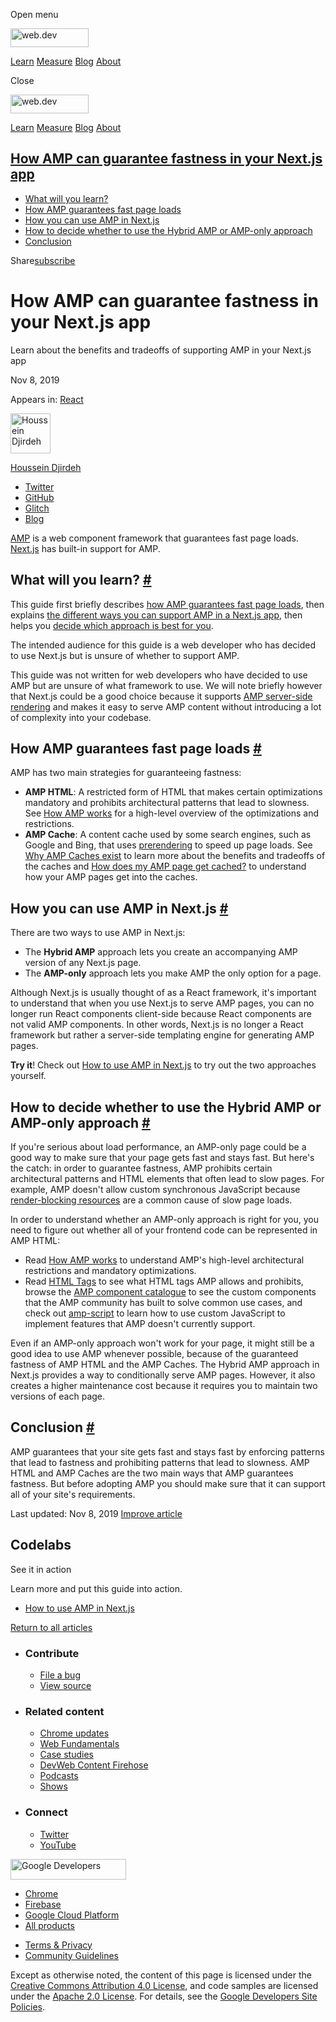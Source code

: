 <span class="w-tooltip w-tooltip--left">Open menu</span>

<a href="/" class="gc-analytics-event header-default__logo-link"><img src="/images/lockup.svg" alt="web.dev" class="header-default__logo" width="125" height="30" /></a>

<a href="/learn/" class="gc-analytics-event header-default__link">Learn</a> <a href="/measure/" class="gc-analytics-event header-default__link">Measure</a> <a href="/blog/" class="gc-analytics-event header-default__link">Blog</a> <a href="/about/" class="gc-analytics-event header-default__link">About</a>

<span class="w-tooltip">Close</span>

<a href="/" class="gc-analytics-event"><img src="/images/lockup.svg" alt="web.dev" class="drawer-default__logo" width="125" height="30" /></a>

<a href="/learn/" class="gc-analytics-event drawer-default__link">Learn</a> <a href="/measure/" class="gc-analytics-event drawer-default__link">Measure</a> <a href="/blog/" class="gc-analytics-event drawer-default__link">Blog</a> <a href="/about/" class="gc-analytics-event drawer-default__link">About</a>

<a href="#how-amp-can-guarantee-fastness-in-your-next.js-app" class="w-toc__header--link">How AMP can guarantee fastness in your Next.js app</a>
------------------------------------------------------------------------------------------------------------------------------------------------

-   [What will you learn?](#what-will-you-learn)
-   [How AMP guarantees fast page loads](#overview)
-   [How you can use AMP in Next.js](#strategies)
-   [How to decide whether to use the Hybrid AMP or AMP-only approach](#guidance)
-   [Conclusion](#conclusion)

Share<a href="/newsletter/" class="gc-analytics-event w-actions__fab w-actions__fab--subscribe"><span>subscribe</span></a>

How AMP can guarantee fastness in your Next.js app
==================================================

Learn about the benefits and tradeoffs of supporting AMP in your Next.js app

Nov 8, 2019

<span class="w-post-signpost__title">Appears in:</span> <a href="/react" class="w-post-signpost__link">React</a>

[<img src="https://web-dev.imgix.net/image/admin/BibySYHD7JweNcHZCCOe.jpg?auto=format&amp;fit=crop&amp;h=64&amp;w=64" alt="Houssein Djirdeh" class="w-author__image" sizes="(min-width: 64px) 64px, calc(100vw - 48px)" srcset="https://web-dev.imgix.net/image/admin/BibySYHD7JweNcHZCCOe.jpg?fit=crop&amp;h=64&amp;w=64&amp;auto=format&amp;dpr=1&amp;q=75, https://web-dev.imgix.net/image/admin/BibySYHD7JweNcHZCCOe.jpg?fit=crop&amp;h=64&amp;w=64&amp;auto=format&amp;dpr=2&amp;q=50 2x, https://web-dev.imgix.net/image/admin/BibySYHD7JweNcHZCCOe.jpg?fit=crop&amp;h=64&amp;w=64&amp;auto=format&amp;dpr=3&amp;q=35 3x, https://web-dev.imgix.net/image/admin/BibySYHD7JweNcHZCCOe.jpg?fit=crop&amp;h=64&amp;w=64&amp;auto=format&amp;dpr=4&amp;q=23 4x, https://web-dev.imgix.net/image/admin/BibySYHD7JweNcHZCCOe.jpg?fit=crop&amp;h=64&amp;w=64&amp;auto=format&amp;dpr=5&amp;q=20 5x" width="64" height="64" />](/authors/houssein/)

<a href="/authors/houssein/" class="w-author__name-link">Houssein Djirdeh</a>

-   <a href="https://twitter.com/hdjirdeh" class="w-author__link">Twitter</a>
-   <a href="https://github.com/housseindjirdeh" class="w-author__link">GitHub</a>
-   <a href="https://glitch.com/@housseindjirdeh" class="w-author__link">Glitch</a>
-   <a href="https://houssein.me/" class="w-author__link">Blog</a>

[AMP](https://amp.dev) is a web component framework that guarantees fast page loads. [Next.js](/performance-as-a-default-with-nextjs) has built-in support for AMP.

What will you learn? <a href="#what-will-you-learn" class="w-headline-link">#</a>
---------------------------------------------------------------------------------

This guide first briefly describes [how AMP guarantees fast page loads](#overview), then explains [the different ways you can support AMP in a Next.js app](#strategies), then helps you [decide which approach is best for you](#guidance).

The intended audience for this guide is a web developer who has decided to use Next.js but is unsure of whether to support AMP.

This guide was not written for web developers who have decided to use AMP but are unsure of what framework to use. We will note briefly however that Next.js could be a good choice because it supports [AMP server-side rendering](https://amp.dev/documentation/guides-and-tutorials/optimize-and-measure/server-side-rendering/) and makes it easy to serve AMP content without introducing a lot of complexity into your codebase.

How AMP guarantees fast page loads <a href="#overview" class="w-headline-link">#</a>
------------------------------------------------------------------------------------

AMP has two main strategies for guaranteeing fastness:

-   **AMP HTML**: A restricted form of HTML that makes certain optimizations mandatory and prohibits architectural patterns that lead to slowness. See [How AMP works](https://amp.dev/about/how-amp-works/) for a high-level overview of the optimizations and restrictions.
-   **AMP Cache**: A content cache used by some search engines, such as Google and Bing, that uses [prerendering](https://developers.googleblog.com/2019/08/the-speed-benefit-of-amp-prerendering.html) to speed up page loads. See [Why AMP Caches exist](https://blog.amp.dev/2017/01/13/why-amp-caches-exist/) to learn more about the benefits and tradeoffs of the caches and [How does my AMP page get cached?](https://amp.dev/documentation/guides-and-tutorials/learn/amp-caches-and-cors/how_amp_pages_are_cached/#how-does-my-amp-page-get-cached?) to understand how your AMP pages get into the caches.

How you can use AMP in Next.js <a href="#strategies" class="w-headline-link">#</a>
----------------------------------------------------------------------------------

There are two ways to use AMP in Next.js:

-   The **Hybrid AMP** approach lets you create an accompanying AMP version of any Next.js page.
-   The **AMP-only** approach lets you make AMP the only option for a page.

Although Next.js is usually thought of as a React framework, it's important to understand that when you use Next.js to serve AMP pages, you can no longer run React components client-side because React components are not valid AMP components. In other words, Next.js is no longer a React framework but rather a server-side templating engine for generating AMP pages.

**Try it**! Check out [How to use AMP in Next.js](/how-to-use-amp-in-nextjs) to try out the two approaches yourself.

How to decide whether to use the Hybrid AMP or AMP-only approach <a href="#guidance" class="w-headline-link">#</a>
------------------------------------------------------------------------------------------------------------------

If you're serious about load performance, an AMP-only page could be a good way to make sure that your page gets fast and stays fast. But here's the catch: in order to guarantee fastness, AMP prohibits certain architectural patterns and HTML elements that often lead to slow pages. For example, AMP doesn't allow custom synchronous JavaScript because [render-blocking resources](/render-blocking-resources) are a common cause of slow page loads.

In order to understand whether an AMP-only approach is right for you, you need to figure out whether all of your frontend code can be represented in AMP HTML:

-   Read [How AMP works](https://amp.dev/about/how-amp-works/) to understand AMP's high-level architectural restrictions and mandatory optimizations.
-   Read [HTML Tags](https://amp.dev/documentation/guides-and-tutorials/learn/spec/amphtml/#html-tags) to see what HTML tags AMP allows and prohibits, browse the [AMP component catalogue](https://amp.dev/documentation/components/) to see the custom components that the AMP community has built to solve common use cases, and check out [amp-script](https://amp.dev/documentation/components/amp-script/) to learn how to use custom JavaScript to implement features that AMP doesn't currently support.

Even if an AMP-only approach won't work for your page, it might still be a good idea to use AMP whenever possible, because of the guaranteed fastness of AMP HTML and the AMP Caches. The Hybrid AMP approach in Next.js provides a way to conditionally serve AMP pages. However, it also creates a higher maintenance cost because it requires you to maintain two versions of each page.

Conclusion <a href="#conclusion" class="w-headline-link">#</a>
--------------------------------------------------------------

AMP guarantees that your site gets fast and stays fast by enforcing patterns that lead to fastness and prohibiting patterns that lead to slowness. AMP HTML and AMP Caches are the two main ways that AMP guarantees fastness. But before adopting AMP you should make sure that it can support all of your site's requirements.

<span class="w-mr--sm">Last updated: Nov 8, 2019 </span>[Improve article](https://github.com/GoogleChrome/web.dev/blob/master/src/site/content/en/react/how-amp-can-guarantee-fastness-in-your-nextjs-app/index.md)

Codelabs
--------

See it in action

Learn more and put this guide into action.

-   <a href="/how-to-use-amp-in-nextjs/" class="w-callout__link w-callout__link--codelab">How to use AMP in Next.js</a>

<a href="/react" class="gc-analytics-event w-article-navigation__link w-article-navigation__link--back w-article-navigation__link--single">Return to all articles</a>

-   ### Contribute

    -   <a href="https://github.com/GoogleChrome/web.dev/issues/new?assignees=&amp;labels=bug&amp;template=bug_report.md&amp;title=" class="w-footer__linkbox-link">File a bug</a>
    -   <a href="https://github.com/googlechrome/web.dev" class="w-footer__linkbox-link">View source</a>

-   ### Related content

    -   <a href="https://blog.chromium.org/" class="w-footer__linkbox-link">Chrome updates</a>
    -   <a href="https://developers.google.com/web/" class="w-footer__linkbox-link">Web Fundamentals</a>
    -   <a href="https://developers.google.com/web/showcase/" class="w-footer__linkbox-link">Case studies</a>
    -   <a href="https://devwebfeed.appspot.com/" class="w-footer__linkbox-link">DevWeb Content Firehose</a>
    -   <a href="/podcasts/" class="w-footer__linkbox-link">Podcasts</a>
    -   <a href="/shows/" class="w-footer__linkbox-link">Shows</a>

-   ### Connect

    -   <a href="https://www.twitter.com/ChromiumDev" class="w-footer__linkbox-link">Twitter</a>
    -   <a href="https://www.youtube.com/user/ChromeDevelopers" class="w-footer__linkbox-link">YouTube</a>

<a href="https://developers.google.com/" class="w-footer__utility-logo-link"><img src="/images/lockup-color.png" alt="Google Developers" class="w-footer__utility-logo" width="185" height="33" /></a>

-   <a href="https://developer.chrome.com/" class="w-footer__utility-link">Chrome</a>
-   <a href="https://firebase.google.com/" class="w-footer__utility-link">Firebase</a>
-   <a href="https://cloud.google.com/" class="w-footer__utility-link">Google Cloud Platform</a>
-   <a href="https://developers.google.com/products" class="w-footer__utility-link">All products</a>

<!-- -->

-   <a href="https://policies.google.com/" class="w-footer__utility-link">Terms &amp; Privacy</a>
-   <a href="/community-guidelines/" class="w-footer__utility-link">Community Guidelines</a>

Except as otherwise noted, the content of this page is licensed under the [Creative Commons Attribution 4.0 License](https://creativecommons.org/licenses/by/4.0/), and code samples are licensed under the [Apache 2.0 License](https://www.apache.org/licenses/LICENSE-2.0). For details, see the [Google Developers Site Policies](https://developers.google.com/terms/site-policies).
